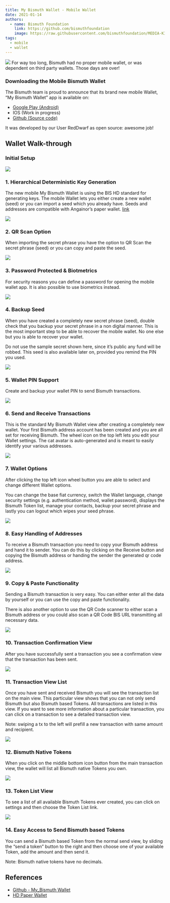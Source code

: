 ```yaml
---
title: My Bismuth Wallet - Mobile Wallet
date: 2021-01-14
authors:
  - name: Bismuth Foundation
    link: https://github.com/bismuthfoundation
    image: https://raw.githubusercontent.com/bismuthfoundation/MEDIA-KIT/refs/heads/master/Logo_v2/bis300px.png
tags:
  - mobile
  - wallet
---
```

![](/images/2021-01-15/mobile-wallet.jpg)
For way too long, Bismuth had no proper mobile wallet, or was dependent on third party wallets.
Those days are over!
<!--more-->

### Downloading the Mobile Bismuth Wallet
The Bismuth team is proud to announce that its brand new mobile Wallet, “My Bismuth Wallet” app is available on:

* [Google Play (Android)](https://play.google.com/store/apps/details?src=AppAgg.com&id=io.reddwarf.my_bismuth_wallet)
* IOS (Work in progress)
* [Github (Source code)](https://github.com/bismuthfoundation/my_bismuth_wallet)

It was developed by our User RedDwarf as open source: awesome job!

## Wallet Walk-through

### Initial Setup

![](/images/2021-01-15/mobile-wallet-001.png)

### 1. Hierarchical Deterministic Key Generation

The new mobile My Bismuth Wallet is using the BIS HD standard for generating keys.
The mobile Wallet lets you either create a new wallet (seed) or you can import a seed which you already have.
Seeds and addresses are compatible with Angainor’s paper wallet. [link](https://angainordev.github.io/BIS-Paper/js/dist/index.html)

![](/images/2021-01-15/mobile-wallet-002.png)

### 2. QR Scan Option

When importing the secret phrase you have the option to QR Scan the secret phrase (seed) or you can copy and paste the seed.

![](/images/2021-01-15/mobile-wallet-003.png)

### 3. Password Protected & Biotmetrics

For security reasons you can define a password for opening the mobile wallet app. It is also possible to use biometrics instead.

![](/images/2021-01-15/mobile-wallet-004.png)

### 4. Backup Seed

When you have created a completely new secret phrase (seed), double check that you backup your secret phrase in a non digital manner.
This is the most important step to be able to recover the mobile wallet.
No one else but you is able to recover your wallet.

Do not use the sample secret shown here, since it’s public any fund will be robbed.
This seed is also available later on, provided you remind the PIN you used.

![](/images/2021-01-15/mobile-wallet-005.png)

### 5. Wallet PIN Support

Create and backup your wallet PIN to send Bismuth transactions.

![](/images/2021-01-15/mobile-wallet-006.png)

### 6. Send and Receive Transactions

This is the standard My Bismuth Wallet view after creating a completely new wallet.
Your first Bismuth address account has been created and you are all set for receiving Bismuth.
The wheel icon on the top left lets you edit your Wallet settings.
The cat avatar is auto-generated and is meant to easily identify your various addresses.

![](/images/2021-01-15/mobile-wallet-007.png)

### 7. Wallet Options

After clicking the top left icon wheel button you are able to select and change different Wallet options.

You can change the base fiat currency, switch the Wallet language, change security settings (e.g. authentication method, wallet password), displays the Bismuth Token list, manage your contacts, backup your secret phrase and lastly you can logout which wipes your seed phrase.

![](/images/2021-01-15/mobile-wallet-008.png)

### 8. Easy Handling of Addresses

To receive a Bismuth transaction you need to copy your Bismuth address and hand it to sender.
You can do this by clicking on the Receive button and copying the Bismuth address or handing the sender the generated qr code address.

![](/images/2021-01-15/mobile-wallet-009.png)

### 9. Copy & Paste Functionality

Sending a Bismuth transaction is very easy.
You can either enter all the data by yourself or you can use the copy and paste functionality.

There is also another option to use the QR Code scanner to either scan a Bismuth address or you could also scan a QR Code BIS URL transmitting all necessary data.

![](/images/2021-01-15/mobile-wallet-010.png)

### 10. Transaction Confirmation View

After you have successfully sent a transaction you see a confirmation view that the transaction has been sent.

![](/images/2021-01-15/mobile-wallet-011.png)

### 11. Transaction View List

Once you have sent and received Bismuth you will see the transaction list on the main view. This particular view shows that you can not only send Bismuth but also Bismuth based Tokens.
All transactions are listed in this view. If you want to see more information about a particular transaction, you can click on a transaction to see a detailed transaction view.

Note: swiping a tx to the left will prefill a new transaction with same amount and recipient.

![](/images/2021-01-15/mobile-wallet-012.png)

### 12. Bismuth Native Tokens

When you click on the middle bottom icon button from the main transaction view, the wallet will list all Bismuth native Tokens you own.

![](/images/2021-01-15/mobile-wallet-013.png)

### 13. Token List View

To see a list of all available Bismuth Tokens ever created, you can click on settings and then choose the Token List link.

![](/images/2021-01-15/mobile-wallet-014.png)

### 14. Easy Access to Send Bismuth based Tokens

You can send a Bismuth based Token from the normal send view, by sliding the “send a token” button to the right and then choose one of your available Token, add the amount and then send it.

Note: Bismuth native tokens have no decimals.



## References

- [Github - My_Bismuth Wallet](https://github.com/bismuthfoundation/my_bismuth_wallet)
- [HD Paper Wallet](https://angainordev.github.io/BIS-Paper/js/dist/index.html)


